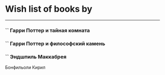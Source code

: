 # Wish list of books by 
---

### `` Гарри Поттер и тайная комната

### `` Гарри Поттер и философский камень

### `` Эндшпиль Маккабрея
Бонфильоли Кирил


